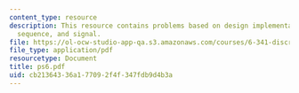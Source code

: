 ```yaml
---
content_type: resource
description: This resource contains problems based on design implementation, random
  sequence, and signal.
file: https://ol-ocw-studio-app-qa.s3.amazonaws.com/courses/6-341-discrete-time-signal-processing-fall-2005/cb21364336a177092f4f347fdb9d4b3a_ps6.pdf
file_type: application/pdf
resourcetype: Document
title: ps6.pdf
uid: cb213643-36a1-7709-2f4f-347fdb9d4b3a
---
```

